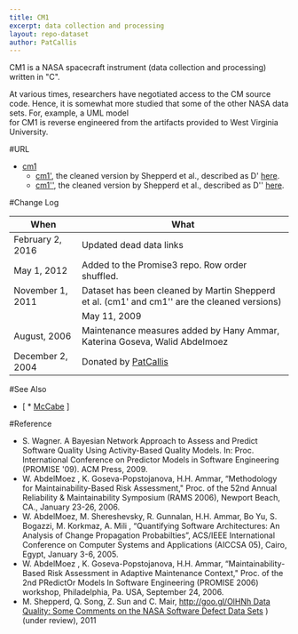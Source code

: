 ```yaml
---
title: CM1
excerpt: data collection and processing
layout: repo-dataset
author: PatCallis
---
```



CM1 is a NASA spacecraft instrument (data collection and processing) written in "C".


At various times, researchers have negotiated access to the CM source code. Hence, it is somewhat more studied that some of the other NASA data sets. For, example, a UML model  
for CM1 is reverse engineered from the artifacts provided to West Virginia University.


#URL

* [cm1](https://terapromise.csc.ncsu.edu:8443/svn/repo/defect/mccabehalsted/cm/cm1/)
    * [cm1'](https://terapromise.csc.ncsu.edu:8443/svn/repo/defect/mccabehalsted/cm/cm1/d), the cleaned version by Shepperd et al., described as D' [here](http://nasa-softwaredefectdatasets.wikispaces.com/home).
    * [cm1''](https://terapromise.csc.ncsu.edu:8443/svn/repo/defect/mccabehalsted/cm/cm1/dd), the cleaned version by Shepperd et al., described as D'' [here](http://nasa-softwaredefectdatasets.wikispaces.com/home).


#Change Log

When | What
--- | ----
February 2, 2016 | Updated dead data links
May 1, 2012 | Added to the Promise3 repo. Row order shuffled.
November 1, 2011 | Dataset has been cleaned by Martin Shepperd et al. (cm1' and cm1'' are the cleaned versions)
|| May 11, 2009|| Bayes net material added by Stefan Wagner ||
August, 2006 | Maintenance measures added by Hany Ammar, Katerina Goseva, Walid Abdelmoez
December 2, 2004 | Donated by [PatCallis](/repo/people/data-donors/promise3.html)


#See Also

  * [ * [McCabe](/repo/defect/tut.html)
]


#Reference

  *  S. Wagner. A Bayesian Network Approach to Assess and Predict Software Quality Using Activity-Based Quality Models. In: Proc.  International Conference on Predictor Models in Software Engineering (PROMISE '09). ACM Press, 2009.
   *	W. AbdelMoez , K. Goseva-Popstojanova, H.H. Ammar,  “Methodology for Maintainability-Based Risk Assessment,"  Proc. of the 52nd   Annual Reliability & Maintainability Symposium (RAMS 2006),  Newport Beach, CA., January 23-26, 2006.
  * W. AbdelMoez, M. Shereshevsky, R. Gunnalan, H.H. Ammar, Bo Yu,  S. Bogazzi, M. Korkmaz,  A. Mili , “Quantifying Software Architectures:  An Analysis of Change Propagation Probabilties”, ACS/IEEE International  Conference on Computer Systems and Applications (AICCSA 05), Cairo,  Egypt, January 3-6, 2005.
  *	W. AbdelMoez , K. Goseva-Popstojanova, H.H. Ammar,  “Maintainability-Based  Risk Assessment in Adaptive Maintenance Context,"  Proc. of the 2nd PRedictOr  Models In Software Engineering (PROMISE 2006) workshop, Philadelphia, Pa. USA, September 24, 2006.
  * M. Shepperd, Q. Song, Z. Sun and C. Mair, [http://goo.gl/OlHNh Data Quality: Some Comments on the NASA Software Defect Data Sets](http://goo.gl/OlHNh)
) (under review), 2011
